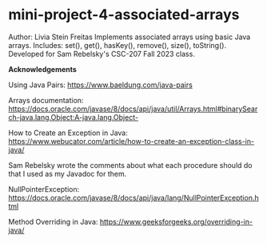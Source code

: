 # mini-project-4-associated-arrays

Author: Livia Stein Freitas
Implements associated arrays using basic Java arrays. Includes: set(), get(), hasKey(), remove(), size(), toString().
Developed for Sam Rebelsky's CSC-207 Fall 2023 class.

**Acknowledgements**

Using Java Pairs: https://www.baeldung.com/java-pairs

Arrays documentation: https://docs.oracle.com/javase/8/docs/api/java/util/Arrays.html#binarySearch-java.lang.Object:A-java.lang.Object-

How to Create an Exception in Java: https://www.webucator.com/article/how-to-create-an-exception-class-in-java/

Sam Rebelsky wrote the comments about what each procedure should do that I used as my Javadoc for them.

NullPointerException: https://docs.oracle.com/javase/8/docs/api/java/lang/NullPointerException.html

Method Overriding in Java: https://www.geeksforgeeks.org/overriding-in-java/
